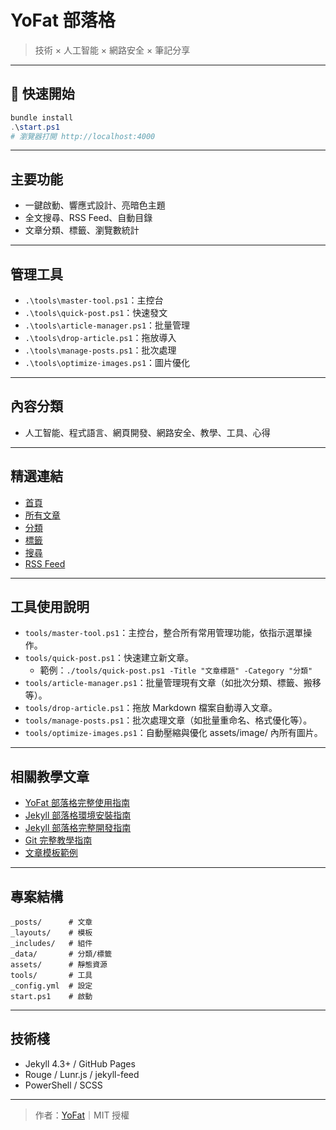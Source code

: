 # YoFat 部落格

> 技術 × 人工智能 × 網路安全 × 筆記分享

---

## 🚀 快速開始

```powershell
bundle install
.\start.ps1
# 瀏覽器打開 http://localhost:4000
```

---

## 主要功能

- 一鍵啟動、響應式設計、亮暗色主題
- 全文搜尋、RSS Feed、自動目錄
- 文章分類、標籤、瀏覽數統計

---

## 管理工具

- `.\tools\master-tool.ps1`：主控台
- `.\tools\quick-post.ps1`：快速發文
- `.\tools\article-manager.ps1`：批量管理
- `.\tools\drop-article.ps1`：拖放導入
- `.\tools\manage-posts.ps1`：批次處理
- `.\tools\optimize-images.ps1`：圖片優化

---

## 內容分類

- 人工智能、程式語言、網頁開發、網路安全、教學、工具、心得

---

## 精選連結

- [首頁](https://yofat.github.io)
- [所有文章](https://yofat.github.io/posts.html)
- [分類](https://yofat.github.io/categories.html)
- [標籤](https://yofat.github.io/tags.html)
- [搜尋](https://yofat.github.io/search.html)
- [RSS Feed](https://yofat.github.io/feed.xml)

---


## 工具使用說明

- `tools/master-tool.ps1`：主控台，整合所有常用管理功能，依指示選單操作。
- `tools/quick-post.ps1`：快速建立新文章。
	- 範例：`./tools/quick-post.ps1 -Title "文章標題" -Category "分類"`
- `tools/article-manager.ps1`：批量管理現有文章（如批次分類、標籤、搬移等）。
- `tools/drop-article.ps1`：拖放 Markdown 檔案自動導入文章。
- `tools/manage-posts.ps1`：批次處理文章（如批量重命名、格式優化等）。
- `tools/optimize-images.ps1`：自動壓縮與優化 assets/image/ 內所有圖片。

---

## 相關教學文章

- [YoFat 部落格完整使用指南](https://yofat.github.io/教學/YoFat部落格完整使用指南/)
- [Jekyll 部落格環境安裝指南](https://yofat.github.io/教學/Jekyll部落格環境安裝指南/)
- [Jekyll 部落格完整開發指南](https://yofat.github.io/教學/Jekyll部落格完整開發指南/)
- [Git 完整教學指南](https://yofat.github.io/教學/Git完整教學指南/)
- [文章模板範例](https://yofat.github.io/技術/template-example/)

---

## 專案結構

```
_posts/      # 文章
_layouts/    # 模板
_includes/   # 組件
_data/       # 分類/標籤
assets/      # 靜態資源
tools/       # 工具
_config.yml  # 設定
start.ps1    # 啟動
```

---

## 技術棧

- Jekyll 4.3+ / GitHub Pages
- Rouge / Lunr.js / jekyll-feed
- PowerShell / SCSS

---

> 作者：[YoFat](https://github.com/yofat)｜MIT 授權